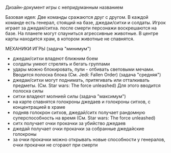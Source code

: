 Дизайн-документ игры с непридуманным названием

Базовая идея: Две команды сражаются друг с другом. В каждой команде есть генерал, стоящий на базе,
джедаи/ситхи и солдаты. Игрок играет за джедая/ситха. после смерти персонажи воскрешаются на базе.
На планете могут спауниться агрессивные животные. В центре карты находится храм, в котором животные
не спавнятся.

МЕХАНИКИ ИГРЫ 
(задача "минимум")
- джедаи/ситхи владеют ближним боем
- солдаты умеют стрелять и бегать группами
- удары можно блокировать, пули - отбивать световыми мечами. Вводится полоска блока (См. Jedi: Fallen Order)
(задача "средняя")
- джедаи/ситхи могут поднимать, притягивать или отталкивать предметы. (См. Star wars: The force unleashed)
Для этого вводится полоска силы
- ситхи владеют молнией силы
(задача "максимум")
- на карте спавнятся голокроны джедаев и голокроны ситхов, с концентрацией в храме
- подняв голокрон ситхов, джедай/ситх получает рандомную суперспособность на время (См. Star wars: The force unleashed)
- ситх получает очки прокачки за убийство джедаев
- джедай получает очки прокачки за собранные джедайские голокроны
- за очки прокачки можно открывать новые способности у генералов, очки прокачки не сгорают при смерти
